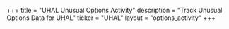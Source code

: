 +++
title = "UHAL Unusual Options Activity"
description = "Track Unusual Options Data for UHAL"
ticker = "UHAL"
layout = "options_activity"
+++

